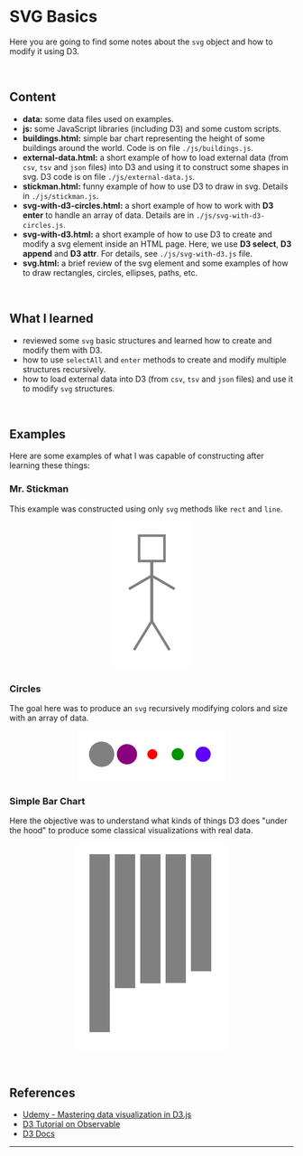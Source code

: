 # SVG Basics

Here you are going to find some notes about the `svg` object and how to modify it using D3. 

<br>

## Content

- **data:** some data files used on examples.
- **js:** some JavaScript libraries (including D3) and some custom scripts. 
- **buildings.html:** simple bar chart representing the height of some buildings around the world. Code is on file `./js/buildings.js`.
- **external-data.html:** a short example of how to load external data (from `csv`, `tsv` and `json` files) into D3 and using it to construct some shapes in svg. D3 code is on file `./js/external-data.js`. 
- **stickman.html:** funny example of how to use D3 to draw in svg. Details in `./js/stickman.js`.
- **svg-with-d3-circles.html:** a short example of how to work with **D3 enter** to handle an array of data. Details are in `./js/svg-with-d3-circles.js`. 
- **svg-with-d3.html:** a short example of how to use D3 to create and modify a svg element inside an HTML page. Here, we use **D3 select**, **D3 append** and **D3 attr**. For details, see `./js/svg-with-d3.js` file. 
- **svg.html:** a brief review of the svg element and some examples of how to draw rectangles, circles, ellipses, paths, etc.

<br>

## What I learned

- reviewed some `svg` basic structures and learned how to create and modify them with D3.
- how to use `selectAll` and `enter` methods to create and modify multiple structures recursively.
- how to load external data into D3 (from `csv`, `tsv` and `json` files) and use it to modify `svg` structures.

<br>

## Examples

Here are some examples of what I was capable of constructing after learning these things:

### Mr. Stickman

This example was constructed using only `svg` methods like `rect` and `line`. 

<p align='center'>
    <img src='./prints/stickman.png'>
</p>

### Circles

The goal here was to produce an `svg` recursively modifying colors and size with an array of data.

<p align='center'>
    <img src='./prints/circles.png'>
</p>


### Simple Bar Chart

Here the objective was to understand what kinds of things D3 does "under the hood" to produce some classical visualizations with real data.

<p align='center'>
    <img src='./prints/bar-chart.png'>
</p>

<br>

## References

- [Udemy - Mastering data visualization in D3.js](https://www.udemy.com/course/masteringd3js)
- [D3 Tutorial on Observable](https://observablehq.com/@d3/learn-d3)
- [D3 Docs](https://github.com/d3/d3/wiki)

-----
